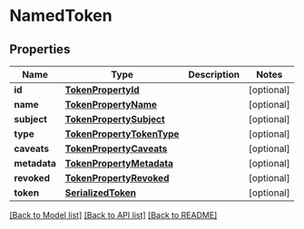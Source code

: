 # NamedToken

## Properties
Name | Type | Description | Notes
------------ | ------------- | ------------- | -------------
**id** | [**TokenPropertyId**](TokenPropertyId.md) |  | [optional] 
**name** | [**TokenPropertyName**](TokenPropertyName.md) |  | [optional] 
**subject** | [**TokenPropertySubject**](TokenPropertySubject.md) |  | [optional] 
**type** | [**TokenPropertyTokenType**](TokenPropertyTokenType.md) |  | [optional] 
**caveats** | [**TokenPropertyCaveats**](TokenPropertyCaveats.md) |  | [optional] 
**metadata** | [**TokenPropertyMetadata**](TokenPropertyMetadata.md) |  | [optional] 
**revoked** | [**TokenPropertyRevoked**](TokenPropertyRevoked.md) |  | [optional] 
**token** | [**SerializedToken**](SerializedToken.md) |  | [optional] 

[[Back to Model list]](../README.md#documentation-for-models) [[Back to API list]](../README.md#documentation-for-api-endpoints) [[Back to README]](../README.md)

